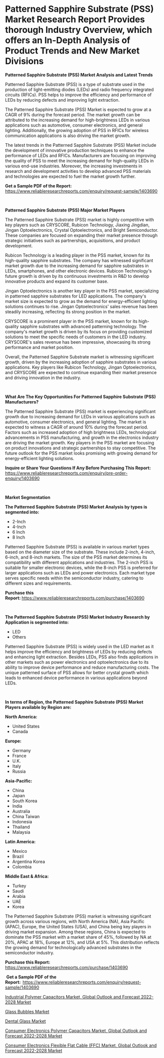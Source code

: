 <p><h1>Patterned Sapphire Substrate (PSS) Market Research Report Provides thorough Industry Overview, which offers an In-Depth Analysis of Product Trends and New Market Divisions</h1></p><p><strong>Patterned Sapphire Substrate (PSS) Market Analysis and Latest Trends</strong></p>
<p><p>Patterned Sapphire Substrate (PSS) is a type of substrate used in the production of light-emitting diodes (LEDs) and radio frequency integrated circuits (RFICs). PSS helps to improve the efficiency and performance of LEDs by reducing defects and improving light extraction.</p><p>The Patterned Sapphire Substrate (PSS) Market is expected to grow at a CAGR of 9% during the forecast period. The market growth can be attributed to the increasing demand for high-brightness LEDs in various applications such as automotive, consumer electronics, and general lighting. Additionally, the growing adoption of PSS in RFICs for wireless communication applications is also driving the market growth.</p><p>The latest trends in the Patterned Sapphire Substrate (PSS) Market include the development of innovative production techniques to enhance the performance of LEDs and RFICs. Manufacturers are focusing on improving the quality of PSS to meet the increasing demand for high-quality LEDs in various end-use industries. Moreover, the increasing investments in research and development activities to develop advanced PSS materials and technologies are expected to fuel the market growth further.</p></p>
<p><strong>Get a Sample PDF of the Report:&nbsp;</strong> <a href="https://www.reliableresearchreports.com/enquiry/request-sample/1403690">https://www.reliableresearchreports.com/enquiry/request-sample/1403690</a></p>
<p>&nbsp;</p>
<p><strong>Patterned Sapphire Substrate (PSS) Major Market Players</strong></p>
<p><p>The Patterned Sapphire Substrate (PSS) market is highly competitive with key players such as CRYSCORE, Rubicon Technology, Jiaxing Jingdian, Jingan Optoelectronics, Crystal Optoelectronics, and Bright Semiconductor. These companies are focused on expanding their market presence through strategic initiatives such as partnerships, acquisitions, and product development.</p><p>Rubicon Technology is a leading player in the PSS market, known for its high-quality sapphire substrates. The company has witnessed significant market growth due to the increasing demand for sapphire substrates in LEDs, smartphones, and other electronic devices. Rubicon Technology's future growth is driven by its continuous investments in R&D to develop innovative products and expand its customer base.</p><p>Jingan Optoelectronics is another key player in the PSS market, specializing in patterned sapphire substrates for LED applications. The company's market size is expected to grow as the demand for energy-efficient lighting solutions continues to rise. Jingan Optoelectronics' sales revenue has been steadily increasing, reflecting its strong position in the market.</p><p>CRYSCORE is a prominent player in the PSS market, known for its high-quality sapphire substrates with advanced patterning technology. The company's market growth is driven by its focus on providing customized solutions to meet the specific needs of customers in the LED industry. CRYSCORE's sales revenue has been impressive, showcasing its strong performance and market position.</p><p>Overall, the Patterned Sapphire Substrate market is witnessing significant growth, driven by the increasing adoption of sapphire substrates in various applications. Key players like Rubicon Technology, Jingan Optoelectronics, and CRYSCORE are expected to continue expanding their market presence and driving innovation in the industry.</p></p>
<p>&nbsp;</p>
<p><strong>What Are The Key Opportunities For Patterned Sapphire Substrate (PSS) Manufacturers?</strong></p>
<p><p>The Patterned Sapphire Substrate (PSS) market is experiencing significant growth due to increasing demand for LEDs in various applications such as automotive, consumer electronics, and general lighting. The market is expected to witness a CAGR of around 10% during the forecast period. Factors such as increased adoption of high brightness LEDs, technological advancements in PSS manufacturing, and growth in the electronics industry are driving the market growth. Key players in the PSS market are focusing on product innovations and strategic partnerships to stay competitive. The future outlook for the PSS market looks promising with growing demand for energy-efficient lighting solutions.</p></p>
<p><strong>Inquire or Share Your Questions If Any Before Purchasing This Report:</strong> <a href="https://www.reliableresearchreports.com/enquiry/pre-order-enquiry/1403690">https://www.reliableresearchreports.com/enquiry/pre-order-enquiry/1403690</a></p>
<p>&nbsp;</p>
<p><strong>Market Segmentation</strong></p>
<p><strong>The Patterned Sapphire Substrate (PSS) Market Analysis by types is segmented into:</strong></p>
<p><ul><li>2-Inch</li><li>4-Inch</li><li>6 Inch</li><li>8 Inch</li></ul></p>
<p><p>Patterned Sapphire Substrate (PSS) is available in various market types based on the diameter size of the substrate. These include 2-inch, 4-inch, 6-inch, and 8-inch markets. The size of the PSS market determines its compatibility with different applications and industries. The 2-inch PSS is suitable for smaller electronic devices, while the 8-inch PSS is preferred for larger applications such as LEDs and power electronics. Each market type serves specific needs within the semiconductor industry, catering to different sizes and requirements.</p></p>
<p><strong>Purchase this Report:&nbsp;</strong><a href="https://www.reliableresearchreports.com/purchase/1403690">https://www.reliableresearchreports.com/purchase/1403690</a></p>
<p>&nbsp;</p>
<p><strong>The Patterned Sapphire Substrate (PSS) Market Industry Research by Application is segmented into:</strong></p>
<p><ul><li>LED</li><li>Others</li></ul></p>
<p><p>Patterned Sapphire Substrate (PSS) is widely used in the LED market as it helps improve the efficiency and brightness of LEDs by reducing defects and enhancing light extraction. Besides LEDs, PSS also finds applications in other markets such as power electronics and optoelectronics due to its ability to improve device performance and reduce manufacturing costs. The unique patterned surface of PSS allows for better crystal growth which leads to enhanced device performance in various applications beyond LEDs.</p></p>
<p>&nbsp;</p>
<p><strong>In terms of Region, the Patterned Sapphire Substrate (PSS) Market Players available by Region are:</strong></p>
<p>
    <p> <strong> North America: </strong>
        <ul>
            <li>United States</li>
            <li>Canada</li>
        </ul>
        </p> 
    <p> <strong> Europe: </strong>
        <ul>
            <li>Germany</li>
            <li>France</li>
            <li>U.K.</li>
            <li>Italy</li>
            <li>Russia</li>
        </ul>
        </p> 
    <p> <strong> Asia-Pacific: </strong>
        <ul>
            <li>China</li>
            <li>Japan</li>
            <li>South Korea</li>
            <li>India</li>
            <li>Australia</li>
            <li>China Taiwan</li>
            <li>Indonesia</li>
            <li>Thailand</li>
            <li>Malaysia</li>
        </ul>
        </p> 
    <p> <strong> Latin America: </strong>
        <ul>
            <li>Mexico</li>
            <li>Brazil</li>
            <li>Argentina Korea</li>
            <li>Colombia</li>
        </ul>
        </p> 
    <p> <strong> Middle East & Africa: </strong>
        <ul>
            <li>Turkey</li>
            <li>Saudi</li>
            <li>Arabia</li>
            <li>UAE</li>
            <li>Korea</li>
        </ul>
    </p>
    </p>
<p><p>The Patterned Sapphire Substrate (PSS) market is witnessing significant growth across various regions, with North America (NA), Asia Pacific (APAC), Europe, the United States (USA), and China being key players in driving market expansion. Among these regions, China is expected to dominate the PSS market with a market share of 45%, followed by NA at 20%, APAC at 18%, Europe at 12%, and USA at 5%. This distribution reflects the growing demand for technologically advanced substrates in the semiconductor industry.</p></p>
<p><strong>Purchase this Report: </strong><a href="https://www.reliableresearchreports.com/purchase/1403690">https://www.reliableresearchreports.com/purchase/1403690</a></p>
<p>&nbsp;<strong>Get a Sample PDF of the Report:&nbsp;&nbsp;</strong><a href="https://www.reliableresearchreports.com/enquiry/request-sample/1403690">https://www.reliableresearchreports.com/enquiry/request-sample/1403690</a></p>
<p><strong></strong></p>
<p><p><a href="https://woozy-pyroraptor-a1f.notion.site/Industrial-Polymer-Capacitors-Market-Global-Outlook-and-Forecast-2022-2028-Market-Analysis-Examines-156b1c54d735461cb3cdc3099d19e2f4">Industrial Polymer Capacitors Market, Global Outlook and Forecast 2022-2028 Market</a></p><p><a href="https://view.publitas.com/reportprime-1/glass-bubbles-market-growth-market-trends-covid-19-impact-and-forecasts-for-period-from-2024-2031/">Glass Bubbles Market</a></p><p><a href="https://view.publitas.com/reportprime-1/dental-glass-market-size-market-share-and-global-market-analysis-report-2024-2031/">Dental Glass Market</a></p><p><a href="https://bubble-tree-ea4.notion.site/Consumer-Electronics-Polymer-Capacitors-Market-Global-Outlook-and-Forecast-2022-2028-Market-Size-Re-11472942cf2f4a18babdbb5b0f39ec9a">Consumer Electronics Polymer Capacitors Market, Global Outlook and Forecast 2022-2028 Market</a></p><p><a href="https://glittery-fuchsia-86a.notion.site/Consumer-Electronics-Flexible-Flat-Cable-FFC-Market-Global-Outlook-and-Forecast-2022-2028-Market--caab9f8063af4e89927585856975deff">Consumer Electronics Flexible Flat Cable (FFC) Market, Global Outlook and Forecast 2022-2028 Market</a></p></p>